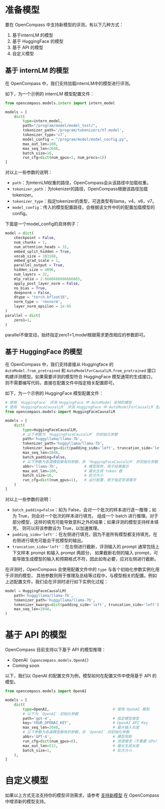# 准备模型

要在 OpenCompass 中支持新模型的评测，有以下几种方式：

1. 基于internLM 的模型
2. 基于 HuggingFace 的模型
3. 基于 API 的模型
4. 自定义模型

## 基于 internLM 的模型

在 OpenCompass 中，我们支持加载internLM中的模型进行评测。

如下，为一个示例的 internLM 模型配置文件：

```python
from opencompass.models.intern import intern_model

models = [
    dict(
        type=intern_model,
        path="/program/model/model_test/",
        tokenizer_path='/program/tokenizers/V7.model',
        tokenizer_type='v7',
        model_config = "/program/model/model_config.py",
        max_out_len=100,
        max_seq_len=2048,
        batch_size=16,
        run_cfg=dict(num_gpus=1, num_procs=1))
]

```

对以上一些参数的说明：

- `path`：为internLM权重的路径，OpenCompass会从该路径中加载权重。
- `tokenizer_path`：为tokenizer的路径，OpenCompass根据该路径加载tokenizer。
- `tokenizer_type`：指定tokenizer的类型，可选类型有llama，v4，v6，v7。
- `model_config`：传入的模型配置路径，会根据该文件中的的配置加载模型的config。

下面是一个model_config的具体例子：

```python
model = dict(
    checkpoint = False,
    num_chunks = 1,
    num_attention_heads = 32,
    embed_split_hidden = True,
    vocab_size = 103168,
    embed_grad_scale = 1,
    parallel_output = True,
    hidden_size = 4096,
    num_layers = 32,
    mlp_ratio = 2.6666666666666665,
    apply_post_layer_norm = False,
    no_bias = True,
    deepnorm = False,
    dtype = "torch.bfloat16",
    norm_type = 'rmsnorm',
    layer_norm_epsilon = 1e-05
)
parallel = dict(
    zero1=1,
)
```
parallel不做变动，始终指定zero1=1,model根据需求更改相应的参数即可。

## 基于 HuggingFace 的模型

在 OpenCompass 中，我们支持直接从 Huggingface 的 `AutoModel.from_pretrained` 和
`AutoModelForCausalLM.from_pretrained` 接口构建评测模型。如果需要评测的模型符合 HuggingFace 模型通常的生成接口，
则不需要编写代码，直接在配置文件中指定相关配置即可。

如下，为一个示例的 HuggingFace 模型配置文件：

```python
# 使用 `HuggingFace` 评测 HuggingFace 中 AutoModel 支持的模型
# 使用 `HuggingFaceCausalLM` 评测 HuggingFace 中 AutoModelForCausalLM 支持的模型
from opencompass.models import HuggingFaceCausalLM

models = [
    dict(
        type=HuggingFaceCausalLM,
        # 以下参数为 `HuggingFaceCausalLM` 的初始化参数
        path='huggyllama/llama-7b',
        tokenizer_path='huggyllama/llama-7b',
        tokenizer_kwargs=dict(padding_side='left', truncation_side='left'),
        max_seq_len=2048,
        batch_padding=False,
        # 以下参数为各类模型都有的参数，非 `HuggingFaceCausalLM` 的初始化参数
        abbr='llama-7b',            # 模型简称，用于结果展示
        max_out_len=100,            # 最长生成 token 数
        batch_size=16,              # 批次大小
        run_cfg=dict(num_gpus=1),   # 运行配置，用于指定资源需求
    )
]
```

对以上一些参数的说明：

- `batch_padding=False`：如为 False，会对一个批次的样本进行逐一推理；如为 True，则会对一个批次的样本进行填充，
  组成一个 batch 进行推理。对于部分模型，这样的填充可能导致意料之外的结果；如果评测的模型支持样本填充，
  则可以将该参数设为 True，以加速推理。
- `padding_side='left'`：在左侧进行填充，因为不是所有模型都支持填充，在右侧进行填充可能会干扰模型的输出。
- `truncation_side='left'`：在左侧进行截断，评测输入的 prompt 通常包括上下文样本 prompt 和输入 prompt 两部分，
  如果截断右侧的输入 prompt，可能导致生成模型的输入和预期格式不符，因此如有必要，应对左侧进行截断。

在评测时，OpenCompass 会使用配置文件中的 `type` 与各个初始化参数实例化用于评测的模型，
其他参数则用于推理及总结等过程中，与模型相关的配置。例如上述配置文件，我们会在评测时进行如下实例化过程：

```python
model = HuggingFaceCausalLM(
    path='huggyllama/llama-7b',
    tokenizer_path='huggyllama/llama-7b',
    tokenizer_kwargs=dict(padding_side='left', truncation_side='left'),
    max_seq_len=2048,
)
```

# 基于 API 的模型

OpenCompass 目前支持以下基于 API 的模型推理：

- OpenAI（`opencompass.models.OpenAI`）
- Coming soon

以下，我们以 OpenAI 的配置文件为例，模型如何在配置文件中使用基于 API 的模型。

```python
from opencompass.models import OpenAI

models = [
    dict(
        type=OpenAI,                             # 使用 OpenAI 模型
        # 以下为 `OpenAI` 初始化参数
        path='gpt-4',                            # 指定模型类型
        key='YOUR_OPENAI_KEY',                   # OpenAI API Key
        max_seq_len=2048,                        # 最大输入长度
        # 以下参数为各类模型都有的参数，非 `OpenAI` 的初始化参数
        abbr='GPT-4',                            # 模型简称
        run_cfg=dict(num_gpus=0),                # 资源需求（不需要 GPU）
        max_out_len=512,                         # 最长生成长度
        batch_size=1,                            # 批次大小
    ),
]
```

# 自定义模型

如果以上方式无法支持你的模型评测需求，请参考 [支持新模型](../advanced_guides/new_model.md) 在 OpenCompass 中增添新的模型支持。
